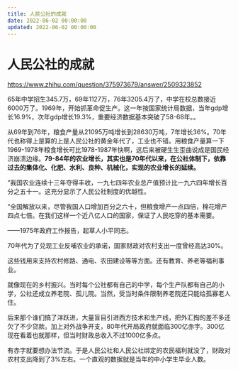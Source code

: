 ```yaml
---
title: 人民公社的成就
date: 2022-06-02 00:00:00
updated: 2022-06-02 00:00:00
---
```



# 人民公社的成就

https://www.zhihu.com/question/375973679/answer/2509323852

65年中学招生345.7万，69年1127万，76年3205.4万了，中学在校总数接近6000万了。1969年，开始抓革命促生产。这一年按国家统计局数据，当年gdp增长16.9%，次年gdp增长19.3%，重要经济数据基本突破了58-68年。。

从69年到76年，粮食产量从21095万吨增长到28630万吨，7年增长36%。70年代也称得上是算的上是人民公社的黄金年代了，工业也不错。用粮食产量算一下1969-1978年粮食增长可比1978-1987年快啊，这后来被硬生生歪曲说成是国民经济崩溃边缘。**79-84年的农业增长，其实也是70年代以来，在公社体制下，依靠过去的集体化、化肥、水利、良种、机械化，实现的农业增长的延续。**

“我国农业连续十三年夺得丰收，一九七四年农业总产值预计比一九六四年增长百分之五十一。这充分显示了人民公社制度的优越性。

“全国解放以来，尽管我国人口增加百分之六十，但粮食增产一点四倍，棉花增产四点七倍。在我们这样一个近八亿人口的国家，保证了人民吃穿的基本需要。

——1975年政府工作报告，起草人小平同志。

70年代为了兑现工业反哺农业的承诺，国家财政对农村支出一度曾经高达30%。

这些钱用来支持农村修路、通电、农田建设等等方面。还有教育、养老等福利事业。

就像现在的乡村振兴。当时每个公社都有自己的中学，每个生产队都有自己的小学，公社还成立养老院、孤儿院。当然，受当时条件限制养老院还只能给孤寡老人住。

后来那个谁们搞了洋跃进，大量盲目引进西方技术和生产线，把外汇掏的差不多还欠了不少贷款。加上对外战争开支，80年代开局政府就面临300亿赤字。300亿现在看着也就那样，但当时财政总收入不过1000亿多点。

有赤字就要想办法节流。于是人民公社和人民公社绑定的农民福利就没了，财政对农村支出降到了3%左右。一个直观的数据就是当年的中小学生毕业人数。
